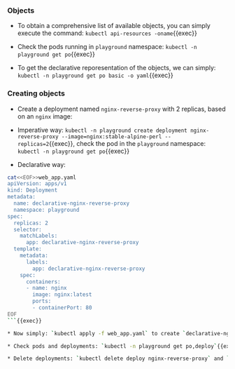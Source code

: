 
### Objects

* To obtain a comprehensive list of available objects, you can simply execute the command: `kubectl api-resources -oname`{{exec}}

* Check the pods running in `playground` namespace: `kubectl -n playground get po`{{exec}}

* To get the declarative reporesentation of the objects, we can simply: `kubectl -n playground get po basic -o yaml`{{exec}}

### Creating objects

* Create a deployment named `nginx-reverse-proxy` with 2 replicas, based on an `nginx` image:

* Imperative way:
`kubectl -n playground create deployment nginx-reverse-proxy --image=nginx:stable-alpine-perl --replicas=2`{{exec}}, check the pod in the `playground` namespace: `kubectl -n playground get po`{{exec}}

* Declarative way:

```bash
cat<<EOF>>web_app.yaml
apiVersion: apps/v1
kind: Deployment
metadata:
  name: declarative-nginx-reverse-proxy
  namespace: playground
spec:
  replicas: 2
  selector:
    matchLabels:
      app: declarative-nginx-reverse-proxy
  template:
    metadata:
      labels:
        app: declarative-nginx-reverse-proxy
    spec:
      containers:
      - name: nginx
        image: nginx:latest
        ports:
        - containerPort: 80
EOF
```{{exec}}

* Now simply: `kubectl apply -f web_app.yaml` to create `declarative-nginx-reverse-proxy` deployment.

* Check pods and deployments: `kubectl -n playground get po,deploy`{{exec}}

* Delete deployments: `kubectl delete deploy nginx-reverse-proxy` and `kubectl delete -f web_app.yaml` to delete `declarative-nginx-reverse-proxy`
